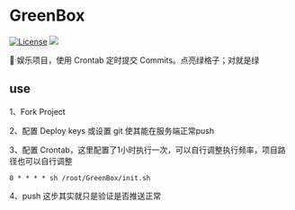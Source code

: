 # GreenBox

[![License](https://img.shields.io/packagist/l/inhere/console.svg)](LICENSE)
![](https://img.shields.io/badge/language-shell-green.svg)

 :game_die: 娱乐项目，使用 Crontab 定时提交 Commits。点亮绿格子；对就是绿
 
## use 

1、Fork Project

2、配置 Deploy keys 或设置 git 使其能在服务端正常push

3、配置 Crontab，这里配置了1小时执行一次，可以自行调整执行频率，项目路径也可以自行调整

    0 * * * * sh /root/GreenBox/init.sh
    
4、push 这步其实就只是验证是否推送正常
    
    

    


